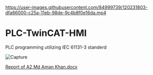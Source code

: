 

https://user-images.githubusercontent.com/84999739/120231803-dfa66000-c25a-11eb-98de-9c4b8f0e16da.mp4



# PLC-TwinCAT-HMI
PLC programming utilizing IEC 61131-3 standerd


![Capture](https://user-images.githubusercontent.com/84999739/120230727-a240d300-c258-11eb-91d4-b4277eed66ab.JPG)


[Report of A2,Md Aman Khan.docx](https://github.com/amantampere2019/PLC-TwinCAT-HMI/files/6571821/Report.of.A2.Md.Aman.Khan.docx)



